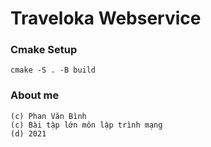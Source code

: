 # Traveloka Webservice

### Cmake Setup
```
cmake -S . -B build
```

### About me
```
(c) Phan Văn Bình
(c) Bài tập lớn môn lập trình mạng
(d) 2021
```